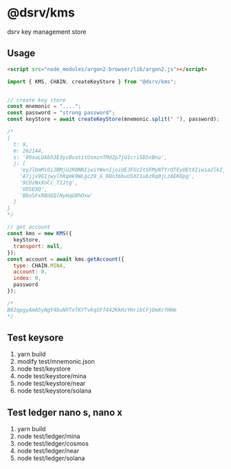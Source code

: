 # @dsrv/kms
dsrv key management store

## Usage
```html
<script src="node_modules/argon2-browser/lib/argon2.js"></script>
```
```javascript
import { KMS, CHAIN, createKeyStore } from "@dsrv/kms";


// create key store
const mnemonic = "....";
const password = "strong password";
const keyStore = await createKeyStore(mnemonic.split(" "), password);

/*
{
  t: 9,
  m: 262144,
  s: '89aaLUkbh3E3yvBvatitUsmznTMd2p7jU1cri5D5xBnu',
  j: [
    'eyJlbmMiOiJBMjU2R0NNIiwiYWxnIjoiUEJFUzItSFMyNTYrQTEyOEtXIiwia2lkIjoiT1lBd0hGRW4zYmFKSWJkLXoyc09VMFhnRjVLRmtfb2ZBeWQwWmxMM0FjMCIsInAycyI6IlBqNHpCdS1aMC1laVVPcGx5emh5dXciLCJwMmMiOjgxOTJ9',
    'A7jjx9G1jwylhRqmk9WLgc29_G_0Bn36buUSXC1u6zRq0jLzAEKOpg',
    '9COzNxXnCc_T1Jtg',
    'VD5EXQ',
    'BboSFxRBdGQlNyHqG8hOxw'
  ]
}
*/

// get account
const kms = new KMS({
  keyStore,
  transport: null,
});
const account = await kms.getAccount({
  type: CHAIN.MINA,
  account: 0,
  index: 0,
  password
});

/*
B62qpgyAmA5yNgY4buNhTxTKYTvkqSFf442KkHzYHribCFjDmXcfHHm
*/

```

## Test keysore
1. yarn build
2. modify test/mnemonic.json
3. node test/keystore
4. node test/keystore/mina
5. node test/keystore/near
6. node test/keystore/solana

## Test ledger nano s, nano x
1. yarn build
2. node test/ledger/mina
3. node test/ledger/cosmos
4. node test/ledger/near
5. node test/ledger/solana
